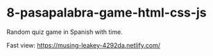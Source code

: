 # 8-pasapalabra-game-html-css-js

Random quiz game in Spanish with time.

Fast view: https://musing-leakey-4292da.netlify.com/
